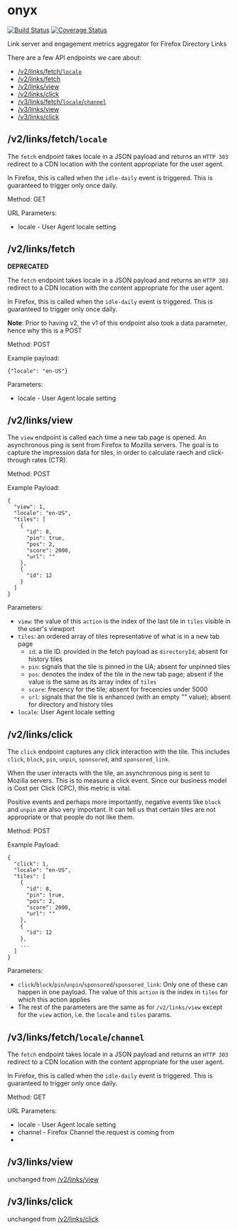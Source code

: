 # onyx

[![Build Status](https://travis-ci.org/oyiptong/onyx.svg?branch=master)](https://travis-ci.org/oyiptong/onyx)
[![Coverage Status](https://coveralls.io/repos/oyiptong/onyx/badge.png?branch=master)](https://coveralls.io/r/oyiptong/onyx?branch=master)

Link server and engagement metrics aggregator for Firefox Directory Links

There are a few API endpoints we care about:

* [/v2/links/fetch/`locale`](#v2linksfetchlocale)
* [/v2/links/fetch](#v2linksfetch)
* [/v2/links/view](#v2linksview)
* [/v2/links/click](#v2linksclick)
* [/v3/links/fetch/`locale`/`channel`](#v3linksfetchlocalechannel)
* [/v3/links/view](#v3linksview)
* [/v3/links/click](#v3linksclick)

## /v2/links/fetch/`locale`

The `fetch` endpoint takes locale in a JSON payload and returns an `HTTP 303` redirect to a CDN location with the content appropriate for the user agent.

In Firefox, this is called when the `idle-daily` event is triggered. This is guaranteed to trigger only once daily.

Method: GET

URL Parameters:

* locale	-	User Agent locale setting

## /v2/links/fetch

__DEPRECATED__

The `fetch` endpoint takes locale in a JSON payload and returns an `HTTP 303` redirect to a CDN location with the content appropriate for the user agent.

In Firefox, this is called when the `idle-daily` event is triggered. This is guaranteed to trigger only once daily.

__Note__: Prior to having v2, the v1 of this endpoint also took a data parameter, hence why this is a POST

Method: POST

Example payload:

    {"locale": "en-US"}
    
    
Parameters:

* locale	-	User Agent locale setting


## /v2/links/view

The `view` endpoint is called each time a new tab page is opened. An asynchronous ping is sent from Firefox to Mozilla servers. The goal is to capture the impression data for tiles, in order to calculate raech and click-through rates (CTR).

Method: POST

Example Payload:

    {
      "view": 1,
      "locale": "en-US",
      "tiles": [
        {
    	  "id": 8,
          "pin": true,
          "pos": 2,
          "score": 2000,
    	  "url": ""
    	},
    	{
    	  "id": 12
    	}
      ]
    }

Parameters:
* `view`: the value of this `action` is the index of the last tile in `tiles` visible in the user's viewport
* `tiles`: an ordered array of tiles representative of what is in a new tab page
	* `id`: a tile ID. provided in the fetch payload as `directoryId`; absent for history tiles
	* `pin`: signals that the tile is pinned in the UA; absent for unpinned tiles
	* `pos`: denotes the index of the tile in the new tab page; absent if the value is the same as its array index of `tiles`
	* `score`: frecency for the tile; absent for frecencies under 5000
	* `url`: signals that the tile is enhanced (with an empty "" value); absent for directory and history tiles
* `locale`: User Agent locale setting


## /v2/links/click

The `click` endpoint captures any click interaction with the tile. This includes `click`, `block`, `pin`, `unpin`, `sponsored`, and `sponsored_link`.

When the user interacts with the tile, an asynchronous ping is sent to Mozilla servers. This is to measure a click event. Since our business model is Cost per Click (CPC), this metric is vital.

Positive events and perhaps more importantly, negative events like `block` and `unpin` are also very important. It can tell us that certain tiles are not appropriate or that people do not like them.

Method: POST

Example Payload:

    {
      "click": 1,
      "locale": "en-US",
      "tiles": [
        {
          "id": 8,
          "pin": true,
          "pos": 2,
          "score": 2000,
          "url": ""
        },
        {
          "id": 12
        },
        ...
      ]
    }

Parameters:

* `click`/`block`/`pin`/`unpin`/`sponsored`/`sponsored_link`: Only one of these can happen in one payload. The value of this `action` is the index in `tiles` for which this action applies
* The rest of the parameters are the same as for `/v2/links/view` except for the `view` action, i.e. the `locale` and `tiles` params.

## /v3/links/fetch/`locale`/`channel`

The `fetch` endpoint takes locale in a JSON payload and returns an `HTTP 303` redirect to a CDN location with the content appropriate for the user agent.

In Firefox, this is called when the `idle-daily` event is triggered. This is guaranteed to trigger only once daily.

Method: GET

URL Parameters:

* locale	-	User Agent locale setting
* channel       -       Firefox Channel the request is coming from
* 

## /v3/links/view

unchanged from [/v2/links/view](#v2linksview)

## /v3/links/click

unchanged from [/v2/links/click](#v2linksclick)
